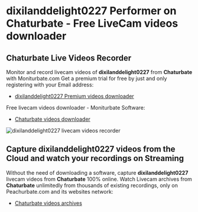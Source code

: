 # dixilanddelight0227 Performer on Chaturbate - Free LiveCam videos downloader

## Chaturbate Live Videos Recorder

Monitor and record livecam videos of **dixilanddelight0227** from **Chaturbate** with Moniturbate.com
Get a premium trial for free by just and only registering with your Email address:
* [dixilanddelight0227 Premium videos downloader](https://moniturbate.com/request-demo-licence-key.html)

Free livecam videos downloader - Moniturbate Software:
* [Chaturbate videos downloader](https://moniturbate.com/moniturbate-download-software.html)

![dixilanddelight0227 livecam videos recorder](https://peachurnet.com/templates/moniturbate-software.png)


## Capture dixilanddelight0227 videos from the Cloud and watch your recordings on Streaming

Without the need of downloading a software, capture **dixilanddelight0227** livecam videos from **Chaturbate** 100% online.
Watch Livecam archives from **Chaturbate** unlimitedly from thousands of existing recordings, only on Peachurbate.com and its websites network:
* [Chaturbate videos archives](https://peachurnet.com/)